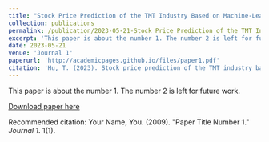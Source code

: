 ```yaml
---
title: "Stock Price Prediction of the TMT Industry Based on Machine-Learning"
collection: publications
permalink: /publication/2023-05-21-Stock Price Prediction of the TMT Industry Based on Machine-Learning
excerpt: 'This paper is about the number 1. The number 2 is left for future work.'
date: 2023-05-21
venue: 'Journal 1'
paperurl: 'http://academicpages.github.io/files/paper1.pdf'
citation: 'Hu, T. (2023). Stock price prediction of the TMT industry based on Machine-Learning. Highlights in Science Engineering and Technology, 49, 250–255. https://doi.org/10.54097/hset.v49i.8514'
---
```

This paper is about the number 1. The number 2 is left for future work.

[Download paper here](https://drpress.org/ojs/index.php/HSET/article/view/8514/8287)

Recommended citation: Your Name, You. (2009). "Paper Title Number 1." <i>Journal 1</i>. 1(1).